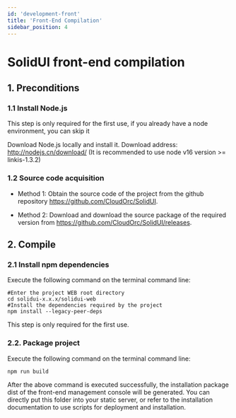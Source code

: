 ```yaml
---
id: 'development-front'
title: 'Front-End Compilation'
sidebar_position: 4
---
```


# SolidUI front-end compilation

## 1. Preconditions

### 1.1 Install Node.js

This step is only required for the first use, if you already have a node environment, you can skip it

Download Node.js locally and install it. Download address: http://nodejs.cn/download/ (It is recommended to use node v16 version >= linkis-1.3.2)

### 1.2 Source code acquisition

* Method 1: Obtain the source code of the project from the github repository https://github.com/CloudOrc/SolidUI.

* Method 2: Download and download the source package of the required version from https://github.com/CloudOrc/SolidUI/releases.


## 2. Compile

### 2.1 Install npm dependencies

Execute the following command on the terminal command line:

```shell script
#Enter the project WEB root directory
cd solidui-x.x.x/solidui-web
#Install the dependencies required by the project
npm install --legacy-peer-deps
```
This step is only required for the first use.

### 2.2. Package project

Execute the following command on the terminal command line:

```shell script
npm run build
```

After the above command is executed successfully, the installation package dist of the front-end management console will be generated. You can directly put this folder into your static server, or refer to the installation documentation to use scripts for deployment and installation.